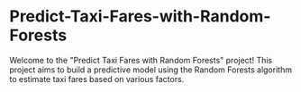 # Predict-Taxi-Fares-with-Random-Forests
Welcome to the "Predict Taxi Fares with Random Forests" project! This project aims to build a predictive model using the Random Forests algorithm to estimate taxi fares based on various factors.
